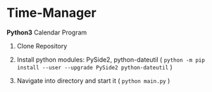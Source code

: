 # Time-Manager
**Python3** Calendar Program


1. Clone Repository

2. Install python modules: PySide2, python-dateutil ( ```python -m pip install --user --upgrade PySide2 python-dateutil``` )

3. Navigate into directory and start it ( ```python main.py``` )
